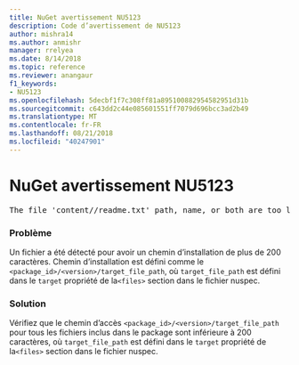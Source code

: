 ```yaml
---
title: NuGet avertissement NU5123
description: Code d’avertissement de NU5123
author: mishra14
ms.author: anmishr
manager: rrelyea
ms.date: 8/14/2018
ms.topic: reference
ms.reviewer: anangaur
f1_keywords:
- NU5123
ms.openlocfilehash: 5decbf1f7c308ff81a895100882954582951d31b
ms.sourcegitcommit: c643dd2c44e085601551ff7079d696bcc3ad2b49
ms.translationtype: MT
ms.contentlocale: fr-FR
ms.lasthandoff: 08/21/2018
ms.locfileid: "40247901"
---
```

# <a name="nuget-warning-nu5123"></a>NuGet avertissement NU5123
<pre>The file 'content/<LongPath>/readme.txt' path, name, or both are too long. Your package might not work without long file path support. Please shorten the file path or file name.</pre>

### <a name="issue"></a>Problème

Un fichier a été détecté pour avoir un chemin d’installation de plus de 200 caractères. Chemin d’installation est défini comme le `<package_id>/<version>/target_file_path`, où `target_file_path` est défini dans le `target` propriété de la`<files>` section dans le fichier nuspec.


### <a name="solution"></a>Solution

Vérifiez que le chemin d’accès `<package_id>/<version>/target_file_path` pour tous les fichiers inclus dans le package sont inférieure à 200 caractères, où `target_file_path` est défini dans le `target` propriété de la`<files>` section dans le fichier nuspec.

